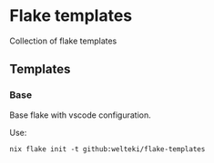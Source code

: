 # Flake templates
Collection of flake templates

## Templates
### Base
Base flake with vscode configuration.

Use:
```
nix flake init -t github:welteki/flake-templates
```
